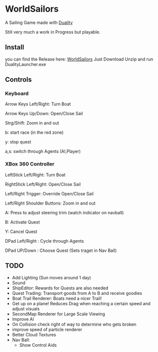 # WorldSailors
A Sailing Game made with [Duality](https://duality.adamslair.net/)

Still very much a work in Progress but playable.

## Install
you can find the Release here: [WorldSailors](https://github.com/FreddyDoll/WorldSailors/releases)
Just Download Unzip and run DualityLauncher.exe

## Controls
### Keyboard
Arrow Keys Left/Right: Turn Boat

Arrow Keys Up/Down: Open/Close Sail

Strg/Shift: Zoom in and out

b: start race (in the red zone)

y: stop quest 

a,s: switch through Agents (AI,Player)

### XBox 360 Controller
LeftStick Left/Right: Turn Boat

RightStick Left/Right: Open/Close Sail

Left/Right Trigger: Override Open/Close Sail

Left/Right Shoulder Buttons: Zoom in and out

A: Press to adjust steering trim (watch indicator on navball)

B: Activate Quest

Y: Cancel Quest

DPad Left/Right : Cycle through Agents

DPad UP/Down : Choose Quest (Sets traget in Nav Ball)

## TODO
- Add Lighting (Sun moves around 1 day)
- Sound
- ShipEditor: Rewards for Quests are also needed
- Quest Trading: Transport goods from A to B and receive goodies
- Boat Trail Renderer: Boats need a nicer Trail!
- Get up on a plane! Reduces Drag when reaching a certain speed and adjust visuals
- SecondMap Renderer for Large Scale Viewing
- Improve AI
- On Collision check right of way to determine who gets broken
- improve speed of particle renderer
- Better Cloud Textures
- Nav Ball:
	- Show Control Aids




